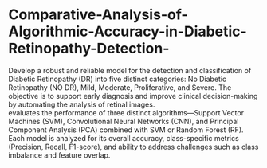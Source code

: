 # Comparative-Analysis-of-Algorithmic-Accuracy-in-Diabetic-Retinopathy-Detection-
Develop a robust and reliable model for the detection and classification of Diabetic   Retinopathy (DR) into five distinct categories: No Diabetic Retinopathy (NO DR), Mild,  Moderate, Proliferative, and Severe. The objective is to support early diagnosis and improve  clinical decision-making by automating the analysis of retinal images.  
evaluates the performance of three distinct algorithms—Support Vector  
Machines (SVM), Convolutional Neural Networks (CNN), and Principal Component Analysis 
(PCA) combined with SVM or Random Forest (RF). Each model is analyzed for its overall 
accuracy, class-specific metrics (Precision, Recall, F1-score), and ability to address challenges 
such as class imbalance and feature overlap.
